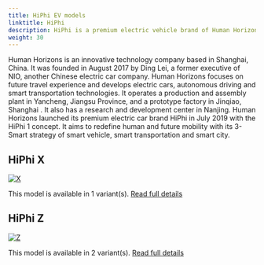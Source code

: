```yaml
---
title: HiPhi EV models
linktitle: HiPhi
description: HiPhi is a premium electric vehicle brand of Human Horizons, a Chinese technology and mobility company.
weight: 30
---
```

Human Horizons is an innovative technology company based in Shanghai, China. It was founded in August 2017 by Ding Lei, a former executive of NIO, another Chinese electric car company. Human Horizons focuses on future travel experience and develops electric cars, autonomous driving and smart transportation technologies. It operates a production and assembly plant in Yancheng, Jiangsu Province, and a prototype factory in Jinqiao, Shanghai . It also has a research and development center in Nanjing. Human Horizons launched its premium electric car brand HiPhi in July 2019 with the HiPhi 1 concept. It aims to redefine human and future mobility with its 3-Smart strategy of smart vehicle, smart transportation and smart city.


## HiPhi X

[![X](https://media.evkx.net/multimedia/models/hiphi/x/x_6_seater/main_1_st.jpg)](x)

This model is available in 1 variant(s). 
[Read full details](x/)

## HiPhi Z

[![Z](https://media.evkx.net/multimedia/models/hiphi/z/z_4_seater/main_1_st.jpg)](z)

This model is available in 2 variant(s). 
[Read full details](z/)
